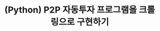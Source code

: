 ---
title: (Python) P2P 자동투자 프로그램을 크롤링으로 구현하기
comments: true
description: 투게더펀딩이라는 사이트에서 자동으로 투자해주는 크롤링 프로그램을 제작해보도록하겠습니다.
categories:
 - Django
tags: django, develop, backend
---